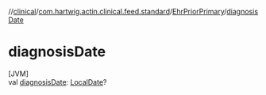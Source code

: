 //[clinical](../../../index.md)/[com.hartwig.actin.clinical.feed.standard](../index.md)/[EhrPriorPrimary](index.md)/[diagnosisDate](diagnosis-date.md)

# diagnosisDate

[JVM]\
val [diagnosisDate](diagnosis-date.md): [LocalDate](https://docs.oracle.com/javase/8/docs/api/java/time/LocalDate.html)?
